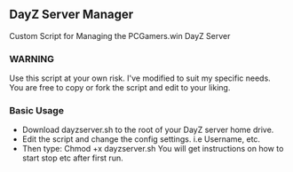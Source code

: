 ## DayZ Server Manager
Custom Script for Managing the PCGamers.win DayZ Server

### WARNING
Use this script at your own risk. I've modified to suit my specific needs. <br/>
You are free to copy or fork the script and edit to your liking. 

### Basic Usage
- Download dayzserver.sh to the root of your DayZ server home drive.
- Edit the script and change the config settings. i.e Username, etc.
- Then type: Chmod +x dayzserver.sh
You will get instructions on how to start stop etc after first run.
